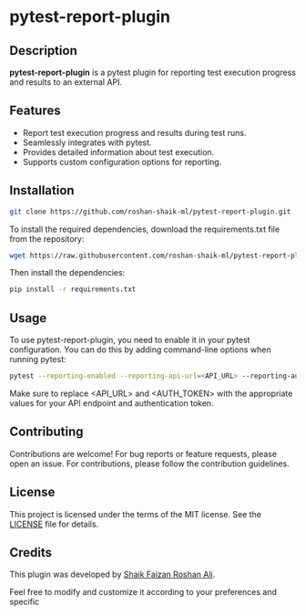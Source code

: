 # pytest-report-plugin

## Description

**pytest-report-plugin** is a pytest plugin for reporting test execution progress and results to an external API.

## Features

- Report test execution progress and results during test runs.
- Seamlessly integrates with pytest.
- Provides detailed information about test execution.
- Supports custom configuration options for reporting.

## Installation

```bash
git clone https://github.com/roshan-shaik-ml/pytest-report-plugin.git
```
To install the required dependencies, download the requirements.txt file from the repository:

```bash
wget https://raw.githubusercontent.com/roshan-shaik-ml/pytest-report-plugin/main/requirements.txt
```

Then install the dependencies:
```bash
pip install -r requirements.txt
```
## Usage

To use pytest-report-plugin, you need to enable it in your pytest configuration. You can do this by adding command-line options when running pytest:

```bash
pytest --reporting-enabled --reporting-api-url=<API_URL> --reporting-auth-token=<AUTH_TOKEN>
```
Make sure to replace <API_URL> and <AUTH_TOKEN> with the appropriate values for your API endpoint and authentication token.

## Contributing

Contributions are welcome! For bug reports or feature requests, please open an issue. For contributions, please follow the contribution guidelines.
## License

This project is licensed under the terms of the MIT license. See the [LICENSE](https://github.com/roshan-shaik-ml/pytest-report-plugin/blob/main/LICENSE) file for details.
## Credits

This plugin was developed by [Shaik Faizan Roshan Ali](https://github.com/roshan-shaik-ml/).

Feel free to modify and customize it according to your preferences and specific

